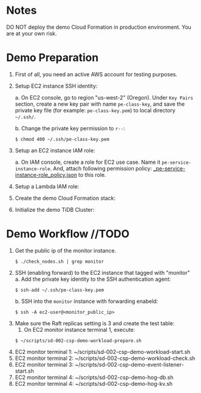 # Notes
DO NOT deploy the demo Cloud Formation in production environment. You are at your own risk.

# Demo Preparation
1. First of all, you need an active AWS account for testing purposes.
2. Setup EC2 instance SSH identity:

   a. On EC2 console, go to region "us-west-2" (Oregon). Under `Key Pairs` section, create a new key pair with name `pe-class-key`, and save the private key file (for example: `pe-class-key.pem`) to local directory `~/.ssh/`.

   b. Change the private key permission to `r--`:
    ```
    $ chmod 400 ~/.ssh/pe-class-key.pem
    ```

3. Setup an EC2 instance IAM role:
   
   a. On IAM console, create a role for EC2 use case. Name it `pe-service-instance-role`. And, attach following permission policy: [_pe-service-instance-role_policy.json](setup/lib/_pe-service-instance-role_policy.json) to this role.

3. Setup a Lambda IAM role:
4. Create the demo Cloud Formation stack:
5. Initialize the demo TiDB Cluster:

# Demo Workflow //TODO
1. Get the public ip of the monitor instance.
   ```
   $ ./check_nodes.sh | grep monitor
   ```
2. SSH (enabling forward) to the EC2 instance that tagged with "monitor"
    a. Add the private key identity to the SSH authentication agent:
      ```
      $ ssh-add ~/.ssh/pe-class-key.pem
      ``` 
    b. SSH into the `monitor` instance with forwarding enabeld:
      ```
      $ ssh -A ec2-user@<monitor_public_ip>
      ```
3. Make sure the Raft replicas setting is 3 and create the test table:
   1. On EC2 monitor instance terminal 1, execute: 
    ```
    $ ~/scripts/sd-002-csp-demo-workload-prepare.sh
    ```
4. EC2 monitor terminal 1: ~/scripts/sd-002-csp-demo-workload-start.sh
5. EC2 monitor terminal 2: ~/scripts/sd-002-csp-demo-workload-check.sh
6. EC2 monitor terminal 3: ~/scripts/sd-002-csp-demo-event-listener-start.sh
7. EC2 monitor terminal 4: ~/scripts/sd-002-csp-demo-hog-db.sh
8. EC2 monitor terminal 4: ~/scripts/sd-002-csp-demo-hog-kv.sh
